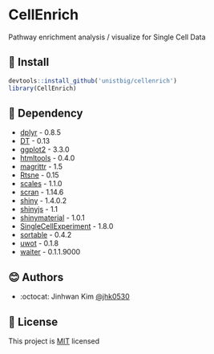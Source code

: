 # CellEnrich 

Pathway enrichment analysis / visualize for Single Cell Data

## :wrench: Install

```R
devtools::install_github('unistbig/cellenrich')
library(CellEnrich)
```

## :paperclip: Dependency

* [dplyr](http://link.here) - 0.8.5
* [DT](http://link.here) - 0.13
* [ggplot2](http://link.here) - 3.3.0
* [htmltools](http://link.here) - 0.4.0
* [magrittr](http://link.here) - 1.5
* [Rtsne](http://link.here) - 0.15
* [scales](http://link.here) - 1.1.0
* [scran](http://link.here) - 1.14.6
* [shiny](http://link.here) - 1.4.0.2
* [shinyjs](http://link.here) - 1.1
* [shinymaterial](http://link.here) - 1.0.1
* [SingleCellExperiment](http://link.here) - 1.8.0
* [sortable](http://link.here) - 0.4.2
* [uwot](http://link.here) - 0.1.8
* [waiter](http://link.here) - 0.1.1.9000

## :blush: Authors
* :octocat: Jinhwan Kim [@jhk0530](http://github.com/jhk0530)

## :memo: License
This project is [MIT](https://opensource.org/licenses/MIT) licensed
